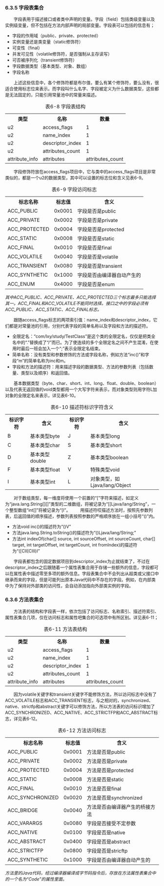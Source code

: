 ### 6.3.5 字段表集合
　　字段表用于描述接口或者类中声明的变量。字段（field）包括类级变量以及实例级变量，但不包括在方法内部声明的局部变量。字段表可以包括的信息有；

+ 字段的作用域（public、private、protected）
+ 实例变量还是类变量（static修饰符）
+ 可变性（final）
+ 并发可见性（volatile修饰符，是否强制从主存读写）
+ 可否被序列化（transient修饰符）
+ 字段数据类型（基本类型、对象、数组）
+ 字段名称

　　上述这些信息中，各个修饰符都是布尔值，要么有某个修饰符，要么没有，很适合使用标志位来表示。而字段叫什么名字、字段被定义为什么数据类型，这些都是无法固定的，只能引用常量池中的常量来描述。

<table>
	<caption>表6-8 字段表结构</caption>
	<tr>
		<th>类型</th>
		<th>名称</th>
		<th>数量</th>
	</tr>
	<tr>
		<td>u2</td>
		<td>access_flags</td>
		<td>1</td>
	</tr>
	<tr>
		<td>u2</td>
		<td>name_index</td>
		<td>1</td>
	</tr>
	<tr>
		<td>u2</td>
		<td>descriptor_index</td>
		<td>1</td>
	</tr>
	<tr>
		<td>u2</td>
		<td>attributes_count</td>
		<td>1</td>
	</tr>
	<tr>
		<td>attribute_info</td>
		<td>attributes</td>
		<td>attributes_count</td>
	</tr>
</table>

　　字段修饰符放在access\_flags项目中，它与类中的access\_flags项目是非常类似的，都是一个u2的数据类型，其中可以设置的标志位和含义见表6-9。

<table>
	<caption>表6-9 字段访问标志</caption>
	<tr>
		<th>标志名称</th>
		<th>标志值</th>
		<th>含义</th>
	</tr>
	<tr>
		<td>ACC_PUBLIC</td>
		<td>0x0001</td>
		<td>字段是否是public</td>
	</tr>
	<tr>
		<td>ACC_PRIVATE</td>
		<td>0x0002</td>
		<td>字段是否是private</td>
	</tr>
	<tr>
		<td>ACC_PROTECTED</td>
		<td>0x0004</td>
		<td>字段是否是protected</td>
	</tr>
	<tr>
		<td>ACC_STATIC</td>
		<td>0x0008</td>
		<td>字段是否是static</td>
	</tr>
	<tr>
		<td>ACC_FINAL</td>
		<td>0x0010</td>
		<td>字段是否是final</td>
	</tr>
	<tr>
		<td>ACC_VOLATILE</td>
		<td>0x0040</td>
		<td>字段是否是volatile</td>
	</tr>
	<tr>
		<td>ACC_TRANSIENT</td>
		<td>0x0080</td>
		<td>字段是否是transient</td>
	</tr>
	<tr>
		<td>ACC_SYNTHETIC</td>
		<td>0x1000</td>
		<td>字段是否由编译器自动产生的</td>
	</tr>
	<tr>
		<td>ACC_ENUM</td>
		<td>0x4000</td>
		<td>字段是否是enum</td>
	</tr>
</table>

*其中ACC\_PUBLIC、ACC\_PRIVATE、ACC\_PROTECTED三个标志最多只能选择其一。ACC\_FINAL和ACC\_VOLATILE不能同时选择。接口之中的字段必须有ACC\_PUBLIC、ACC\_STATIC、ACC\_FINAL标志。*

　　跟随access_flags标志的两项索引值：name\_index和descriptor\_index，它们都是对常量池的引用，分别代表字段的简单名称以及字段和方法的描述符。

+ 全限定名：“com/lxy/study/TestClass”是这个类的全限定名，仅仅是把类全名中的“.”替换成了“/”而已。为了使连续的多个全限定名之间不产生混淆，在使用时最后一班会加入一个“;”表示全限定名结束。
+ 简单名称：没有类型和参数修饰的方法或字段名称，例如方法“inc()”和字段“m”的简单名称为inc和m。
+ 字段和方法的描述符：用来描述字段的数据类型、方法的参数列表（包括数量、类型以及顺序）和返回值。

　　基本数据类型（byte、char、short、int、long、float、double、boolean）以及代表无返回值的void类型都用一个大写字符来表示，而对象类型则用字符L加对象的全限定名来表示，详见表6-10。

<table>
	<caption>表6-10 描述符标识字符含义</caption>
	<tr>
		<th>标识字符</th>
		<th>含义</th>
		<th>标识字符</th>
		<th>含义</th>
	</tr>
	<tr>
		<td>B</td>
		<td>基本类型byte</td>
		<td>J</td>
		<td>基本类型long</td>
	</tr>
	<tr>
		<td>C</td>
		<td>基本类型char</td>
		<td>S</td>
		<td>基本类型short</td>
	</tr>
	<tr>
		<td>D</td>
		<td>基本类型double</td>
		<td>Z</td>
		<td>基本类型boolean</td>
	</tr>
	<tr>
		<td>F</td>
		<td>基本类型float</td>
		<td>V</td>
		<td>特殊类型void</td>
	</tr>
	<tr>
		<td>I</td>
		<td>基本类型int</td>
		<td>L</td>
		<td>对象类型，如Ljava/lang/Object</td>
	</tr>
</table>

　　对于数组类型，每一维度将使用一个前置的“\[”字符来描述，如定义为“java.lang.String\[]\[]”类型的二维数组，将被记录为“\[\[Ljava/lang/String”，一个整型数组“int\[]”将被记录为“\[I”。
　　用描述符哎描述方法时，按照先参数列表，后返回值的顺序描述，参数列表按照参数的严格顺序放在一组小括号“()”内。
+ 方法void inc()的描述符为“()V”
+ 方法java.lang.String.toString()的描述符为“()Ljava/lang/String;”
+ 方法int indexOf(char\[] source, int sourceOffset, int sourceCount, char\[] target, int targetOffset, int targetCount, int fromIndex)的描述符为“(\[CII\[CIII)I”

　　字段表都包含的固定数据项目到descriptor\_index为止就结束了，不过在descriptor\_index之后跟随着一个属性表集合用于存储一些额外的信息，字段都可以在属性表中描述零至多项的额外信息。字段表集合中不会列出从超类或父接口中继承而来的字段，但是可能列出原本Java代码中不存在的字段。例如，在内部类中为了保持对外部类的访问性，会自动添加指向外部类实例的字段。

### 6.3.6 方法表集合
　　方法表的结构和字段表一样，依次包括了访问标志、名称索引、描述符索引、属性表集合几项，仅在访问标志和属性吧集合的可选项中有所区别。详见表6-11；

<table>
	<caption>表6-11 方法表结构</caption>
	<tr>
		<th>类型</th>
		<th>名称</th>
		<th>数量</th>
	</tr>
	<tr>
		<td>u2</td>
		<td>access_flags</td>
		<td>1</td>
	</tr>
	<tr>
		<td>u2</td>
		<td>name_index</td>
		<td>1</td>
	</tr>
	<tr>
		<td>u2</td>
		<td>descriptor_index</td>
		<td>1</td>
	</tr>
	<tr>
		<td>u2</td>
		<td>attributes_count</td>
		<td>1</td>
	</tr>
	<tr>
		<td>attribute_info</td>
		<td>attributes</td>
		<td>attributes_count</td>
	</tr>
</table>

　　因为volatile关键字和transient关键字不能修饰方法，所以访问标志中没有了ACC\_VOLATILE标志和ACC\_TRANSIENT标志，与之相对的，synchronized、native、strictfp和abstract关键字可以修饰方法，所以方法表的访问标识增加了ACC\_SYNCHRONIZED、ACC\_NATIVE、ACC\_STRICTFP和ACC\_ABSTRACT标志，详见表6-12。

<table>
	<caption>表6-12 方法访问标志</caption>
	<tr>
		<th>标志名称</th>
		<th>标志值</th>
		<th>含义</th>
	</tr>
	<tr>
		<td>ACC_PUBLIC</td>
		<td>0x0001</td>
		<td>方法是否是public</td>
	</tr>
	<tr>
		<td>ACC_PRIVATE</td>
		<td>0x0002</td>
		<td>方法是否是private</td>
	</tr>
	<tr>
		<td>ACC_PROTECTED</td>
		<td>0x0004</td>
		<td>方法是否是protected</td>
	</tr>
	<tr>
		<td>ACC_STATIC</td>
		<td>0x0008</td>
		<td>方法是否是static</td>
	</tr>
	<tr>
		<td>ACC_FINAL</td>
		<td>0x0010</td>
		<td>方法是否是final</td>
	</tr>
	<tr>
		<td>ACC_SYNCHRONIZED</td>
		<td>0x0020</td>
		<td>方法是否是synchronized</td>
	</tr>
	<tr>
		<td>ACC_BRIDGE</td>
		<td>0x0040</td>
		<td>方法是否由编译器产生的桥接方法</td>
	</tr>
	<tr>
		<td>ACC_VARARGS</td>
		<td>0x0080</td>
		<td>字段是否接受不定参数</td>
	</tr>
	<tr>
		<td>ACC_NATIVE</td>
		<td>0x0100</td>
		<td>字段是否是native</td>
	</tr>
	<tr>
		<td>ACC_ABSTRACT</td>
		<td>0x0400</td>
		<td>字段是否是abstract</td>
	</tr>
	<tr>
		<td>ACC_STRICTFP</td>
		<td>0x0800</td>
		<td>字段是否是stricftp</td>
	</tr>
	<tr>
		<td>ACC_SYNTHETIC</td>
		<td>0x1000</td>
		<td>字段是否由编译器自动产生的</td>
	</tr>
</table>

*方法里的Java代码，经过编译器编译成字节码指令后，存放在方法属性表集合中的一个名为“Code”的属性里面。*
